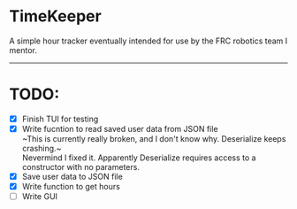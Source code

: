 # TimeKeeper
A simple hour tracker eventually intended for use by the FRC robotics team I mentor.


---

# TODO: 
- [X] Finish  TUI for testing
- [X] Write fucntion to read saved user data from JSON file
      <br> ~This is currently really broken, and I don't know why. Deserialize keeps crashing.~
      <br>  Nevermind I fixed it.  Apparently Deserialize requires access to a constructor with no parameters.
- [X] Save user data to JSON file
- [X] Write function to get hours
- [ ] Write GUI
